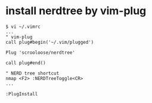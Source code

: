 # install nerdtree by vim-plug
```{bash}
$ vi ~/.vimrc
...
" vim-plug
call plug#begin('~/.vim/plugged')

Plug 'scrooloose/nerdtree'

call plug#end()

" NERD tree shortcut
nmap <F2> :NERDTreeToggle<CR>
...

:PlugInstall
```
